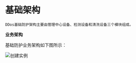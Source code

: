 # 基础架构

    DDos基础防护架构主要由管理中心设备、检测设备和清洗设备三个模块组成。
**业务架构**

基础防护业务架构如下图所示：

![创建实例](https://github.com/jdcloudcom/cn/blob/edit/image/Basic%20Anti-DDos/Infrastructure01.png)

